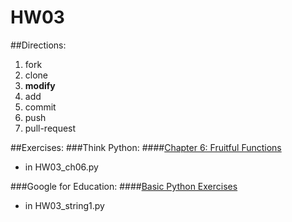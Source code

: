 # HW03

##Directions:

1. fork
1. clone
1. **modify**
1. add
1. commit
1. push
1. pull-request

##Exercises:
###Think Python:
####[Chapter 6: Fruitful Functions][ch6]
+ in HW03_ch06.py

###Google for Education:
####[Basic Python Exercises][Google:BPE]
+ in HW03_string1.py

<!-- Links -->

[ch6]: http://greenteapress.com/thinkpython2/html/thinkpython2007.html
[Google:BPE]: https://developers.google.com/edu/python/exercises/basic